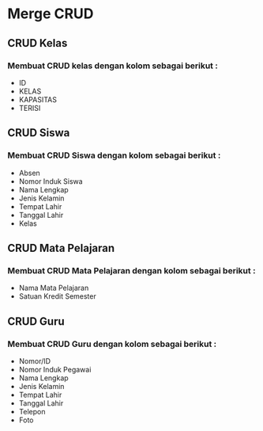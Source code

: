 # Merge CRUD
## CRUD Kelas
### Membuat CRUD kelas dengan kolom sebagai berikut :
- ID
- KELAS
- KAPASITAS
- TERISI

## CRUD Siswa
### Membuat CRUD Siswa dengan kolom sebagai berikut : 
- Absen
- Nomor Induk Siswa
- Nama Lengkap 
- Jenis Kelamin 
- Tempat Lahir
- Tanggal Lahir
- Kelas

## CRUD Mata Pelajaran
### Membuat CRUD Mata Pelajaran dengan kolom sebagai berikut : 
- Nama Mata Pelajaran
- Satuan Kredit Semester

## CRUD Guru
### Membuat CRUD Guru dengan kolom sebagai berikut : 
- Nomor/ID
- Nomor Induk Pegawai
- Nama Lengkap 
- Jenis Kelamin 
- Tempat Lahir
- Tanggal Lahir
- Telepon
- Foto